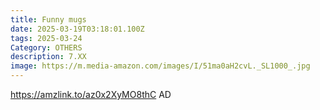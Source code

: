 ```yaml
---
title: Funny mugs
date: 2025-03-19T03:18:01.100Z
tags: 2025-03-24
Category: OTHERS
description: 7.XX
image: https://m.media-amazon.com/images/I/51ma0aH2cvL._SL1000_.jpg
---
```

https://amzlink.to/az0x2XyMO8thC    AD